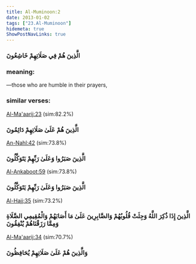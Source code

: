 ```yaml
---
title: Al-Muminoon:2
date: 2013-01-02
tags: ["23.Al-Muminoon"]
hidemeta: true 
ShowPostNavLinks: true 
---
```

### الَّذِينَ هُمْ فِي صَلَاتِهِمْ خَاشِعُونَ
### meaning: 
—those who are humble in their prayers,
### similar verses: 

[Al-Ma'aarij:23](/70/23) (sim:82.2%)

### الَّذِينَ هُمْ عَلَىٰ صَلَاتِهِمْ دَائِمُونَ

[An-Nahl:42](/16/42) (sim:73.8%)

### الَّذِينَ صَبَرُوا وَعَلَىٰ رَبِّهِمْ يَتَوَكَّلُونَ

[Al-Ankaboot:59](/29/59) (sim:73.8%)

### الَّذِينَ صَبَرُوا وَعَلَىٰ رَبِّهِمْ يَتَوَكَّلُونَ

[Al-Hajj:35](/22/35) (sim:73.2%)

### الَّذِينَ إِذَا ذُكِرَ اللَّهُ وَجِلَتْ قُلُوبُهُمْ وَالصَّابِرِينَ عَلَىٰ مَا أَصَابَهُمْ وَالْمُقِيمِي الصَّلَاةِ وَمِمَّا رَزَقْنَاهُمْ يُنْفِقُونَ

[Al-Ma'aarij:34](/70/34) (sim:70.7%)

### وَالَّذِينَ هُمْ عَلَىٰ صَلَاتِهِمْ يُحَافِظُونَ
